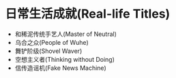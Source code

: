 # 日常生活成就(Real-life Titles)

- 和稀泥传统手艺人(Master of Neutral)
- 乌合之众(People of Wuhe)
- 舞铲阶级(Shovel Waver)
- 空想主义者(Thinking without Doing)
- 信传造谣机(Fake News Machine)

